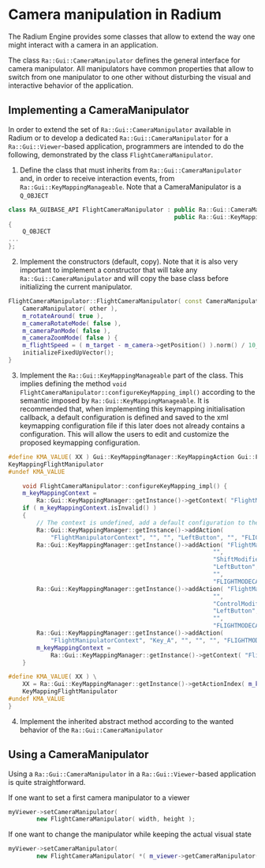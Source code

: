 # Camera manipulation in Radium

The Radium Engine provides some classes that allow to extend the way one might interact with a camera in an 
application.

The class `Ra::Gui::CameraManipulator` defines the general interface for camera manipulator. All manipulators have
common properties that allow to switch from one manipulator to one other without disturbing the visual and interactive
behavior of the application.

## Implementing a CameraManipulator

In order to extend the set of `Ra::Gui::CameraManipulator` available in Radium or to develop a dedicated 
`Ra::Gui::CameraManipulator` for a `Ra::Gui::Viewer`-based application, programmers are intended to do the following, 
demonstrated by the class `FlightCameraManipulator`.

1. Define the class that must inherits from `Ra::Gui::CameraManipulator` and, in order to receive interaction events, 
from `Ra::Gui::KeyMappingManageable`. Note that a CameraManipulator is a `Q_OBJECT` 

```c++
class RA_GUIBASE_API FlightCameraManipulator : public Ra::Gui::CameraManipulator,
                                               public Ra::Gui::KeyMappingManageable<FlightCameraManipulator>
{
    Q_OBJECT
...
}; 
```

2. Implement the constructors (default, copy). Note that it is also very important to implement a constructor 
that will take any `Ra::Gui::CameraManipulator` and will copy the base class before initializing the current 
manipulator.

```c++
FlightCameraManipulator::FlightCameraManipulator( const CameraManipulator& other ) :
    CameraManipulator( other ),
    m_rotateAround( true ),
    m_cameraRotateMode( false ),
    m_cameraPanMode( false ),
    m_cameraZoomMode( false ) {
    m_flightSpeed = ( m_target - m_camera->getPosition() ).norm() / 10_ra;
    initializeFixedUpVector();
}

```

3. Implement the `Ra::Gui::KeyMappingManageable` part of the class. This implies defining the method 
`void FlightCameraManipulator::configureKeyMapping_impl()` according to the semantic imposed 
by `Ra::Gui::KeyMappingManageable`. It is recommended that, when implementing this keymapping initialisation callback, 
a default configuration is defined and saved to the xml keymapping configuration file if this later does not already 
contains a configuration. This will allow the users to edit and customize the proposed keymapping configuration.

```c++
#define KMA_VALUE( XX ) Gui::KeyMappingManager::KeyMappingAction Gui::FlightCameraManipulator::XX;
KeyMappingFlightManipulator
#undef KMA_VALUE

    void FlightCameraManipulator::configureKeyMapping_impl() {
    m_keyMappingContext =
        Ra::Gui::KeyMappingManager::getInstance()->getContext( "FlightManipulatorContext" );
    if ( m_keyMappingContext.isInvalid() )
    {
        // The context is undefined, add a default configuration to the keymapping stystem 
        Ra::Gui::KeyMappingManager::getInstance()->addAction(
            "FlightManipulatorContext", "", "", "LeftButton", "", "FLIGHTMODECAMERA_ROTATE" );
        Ra::Gui::KeyMappingManager::getInstance()->addAction( "FlightManipulatorContext",
                                                          "",
                                                          "ShiftModifier",
                                                          "LeftButton",
                                                          "",
                                                          "FLIGHTMODECAMERA_PAN" );
        Ra::Gui::KeyMappingManager::getInstance()->addAction( "FlightManipulatorContext",
                                                          "",
                                                          "ControlModifier",
                                                          "LeftButton",
                                                          "",
                                                          "FLIGHTMODECAMERA_ZOOM" );
        Ra::Gui::KeyMappingManager::getInstance()->addAction(
            "FlightManipulatorContext", "Key_A", "", "", "", "FLIGHTMODECAMERA_ROTATE_AROUND" );
        m_keyMappingContext =
            Ra::Gui::KeyMappingManager::getInstance()->getContext( "FlightManipulatorContext" );
    }

#define KMA_VALUE( XX ) \
    XX = Ra::Gui::KeyMappingManager::getInstance()->getActionIndex( m_keyMappingContext, #XX );
    KeyMappingFlightManipulator
#undef KMA_VALUE
}
```

4. Implement the inherited abstract method according to the wanted behavior of the `Ra::Gui::CameraManipulator`

## Using a CameraManipulator
Using a `Ra::Gui::CameraManipulator` in a `Ra::Gui::Viewer`-based application is quite straightforward. 

If one want to set a first camera manipulator to a viewer
```c++
myViewer->setCameraManipulator(
        new FlightCameraManipulator( width, height );
```

If one want to change the manipulator while keeping the actual visual state 
```c++
myViewer->setCameraManipulator(
        new FlightCameraManipulator( *( m_viewer->getCameraManipulator() ) ) );
```
